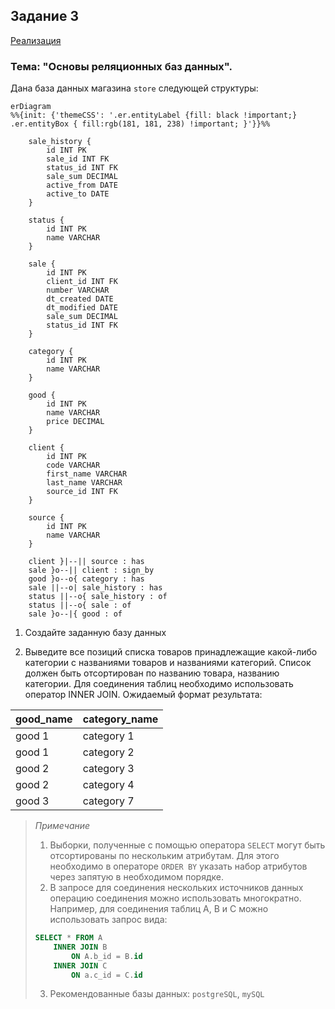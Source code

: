 ## Задание 3

[Реализация](../src/tasks/db.ipynb)

### Тема: "Основы реляционных баз данных".

Дана база данных магазина `store` следующей структуры:

```mermaid
erDiagram
%%{init: {'themeCSS': '.er.entityLabel {fill: black !important;} .er.entityBox { fill:rgb(181, 181, 238) !important; }'}}%%

    sale_history {
        id INT PK
        sale_id INT FK
        status_id INT FK
        sale_sum DECIMAL 
        active_from DATE
        active_to DATE
    }

    status {
        id INT PK
        name VARCHAR
    }

    sale {
        id INT PK
        client_id INT FK
        number VARCHAR
        dt_created DATE
        dt_modified DATE
        sale_sum DECIMAL
        status_id INT FK
    }

    category {
        id INT PK
        name VARCHAR
    }

    good {
        id INT PK
        name VARCHAR
        price DECIMAL
    }

    client {
        id INT PK
        code VARCHAR
        first_name VARCHAR
        last_name VARCHAR
        source_id INT FK
    }

    source {
        id INT PK
        name VARCHAR
    }

    client }|--|| source : has
    sale }o--|| client : sign_by
    good }o--o{ category : has
    sale ||--o| sale_history : has
    status ||--o{ sale_history : of
    status ||--o{ sale : of
    sale }o--|{ good : of
```

1. Создайте заданную базу данных

2. Выведите все позиций списка товаров принадлежащие какой-либо категории с названиями товаров и названиями категорий. Список должен быть отсортирован по названию товара, названию категории. Для соединения таблиц необходимо использовать оператор INNER JOIN. Ожидаемый формат результата:


| good_name | category_name |
| -         | -             |
| good 1    | category 1    |
| good 1    | category 2    |
| good 2    | category 3    |
| good 2    | category 4    |
| good 3    | category 7    |


> *Примечание*  
> 1. Выборки, полученные с помощью оператора `SELECT` могут быть отсортированы по нескольким атрибутам. Для этого необходимо в операторе `ORDER BY` указать набор атрибутов через запятую в необходимом порядке.
> 1. В запросе для соединения нескольких источников данных операцию соединения можно использовать многократно. Например, для соединения таблиц A, B и C можно использовать запрос вида:
> 
> ``` SQL
> SELECT * FROM A
>     INNER JOIN B
>         ON A.b_id = B.id
>     INNER JOIN C
>         ON a.c_id = C.id
> ```
> 3. Рекомендованные базы данных: `postgreSQL`, `mySQL`